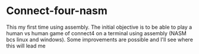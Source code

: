 # Connect-four-nasm

This my first time using assembly.
The initial objective is to be able to play a human vs human game of connect4 on a terminal using assembly 
(NASM bcs linux and windows). Some improvements are possible and I'll see where this will lead me


